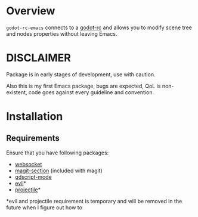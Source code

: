 # Overview
`godot-rc-emacs` connects to a [godot-rc](https://github.com/shadr/godot-rc) and allows you to modify scene tree and nodes properties without leaving Emacs.

# DISCLAIMER
Package is in early stages of development, use with caution.

Also this is my first Emacs package, bugs are expected, QoL is non-existent, code goes against every guideline and convention.

# Installation
## Requirements
Ensure that you have following packages:

- [websocket](https://github.com/ahyatt/emacs-websocket) 
- [magit-section](https://elpa.nongnu.org/nongnu/magit-section.html) (included with magit)
- [gdscript-mode](https://github.com/godotengine/emacs-gdscript-mode)
- [evil](https://github.com/emacs-evil/evil)*
- [projectile](https://github.com/bbatsov/projectile)*

*evil and projectile requirement is temporary and will be removed in the future when I figure out how to

